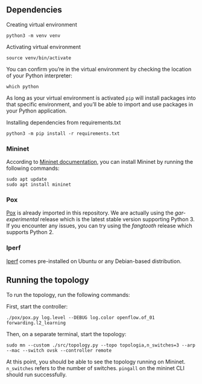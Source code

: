 ## Dependencies

Creating virtual environment

    python3 -m venv venv

Activating virtual environment

    source venv/bin/activate

You can confirm you’re in the virtual environment by checking the location of your Python interpreter:

    which python

As long as your virtual environment is activated `pip` will install packages into that specific environment, and you’ll be able
to import and use packages in your Python application.

Installing dependencies from requirements.txt
    
    python3 -m pip install -r requirements.txt

### Mininet

According to [Mininet documentation](http://mininet.org/download/), you can install Mininet by running the following commands:

    sudo apt update
    sudo apt install mininet

### Pox

[Pox](https://github.com/noxrepo/pox) is already imported in this repository. We are actually using the _gar-experimental_ release which
is the latest stable version supporting Python 3. If you encounter any issues, you can try using the _fangtooth_ release which
supports Python 2.

### Iperf

[Iperf](https://iperf.fr/) comes pre-installed on Ubuntu or any Debian-based distribution.

## Running the topology

To run the topology, run the following commands:

First, start the controller:

    ./pox/pox.py log.level --DEBUG log.color openflow.of_01 forwarding.l2_learning 

Then, on a separate terminal, start the topology:

    sudo mn --custom ./src/topology.py --topo topologia,n_switches=3 --arp --mac --switch ovsk --controller remote

At this point, you should be able to see the topology running on Mininet. `n_switches` refers to the number of switches. `pingall` on the mininet CLI should run 
successfully.

